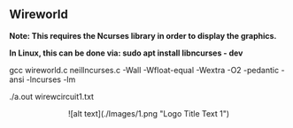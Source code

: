 ## Wireworld

**Note: This requires the Ncurses library in order to display the graphics.**

**In Linux, this can be done via: sudo apt install libncurses - dev**

gcc wireworld.c neillncurses.c -Wall -Wfloat-equal -Wextra -O2 -pedantic -ansi -lncurses -lm

./a.out wirewcircuit1.txt
<p align="center">
![alt text](./Images/1.png "Logo Title Text 1")
</p>
